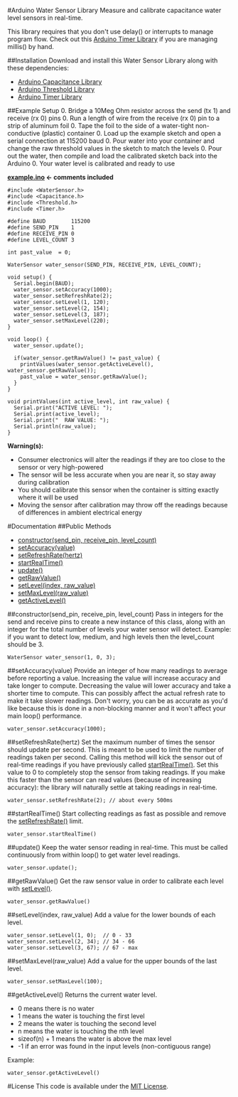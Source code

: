 #Arduino Water Sensor Library
Measure and calibrate capacitance water level sensors in real-time.

This library requires that you don't use delay() or interrupts to manage program flow. Check out this [Arduino Timer Library](https://github.com/alextaujenis/Timer) if you are managing millis() by hand.

##Installation
Download and install this Water Sensor Library along with these dependencies:

* [Arduino Capacitance Library](https://github.com/alextaujenis/Capacitance)
* [Arduino Threshold Library](https://github.com/alextaujenis/Threshold)
* [Arduino Timer Library](https://github.com/alextaujenis/Timer)

##Example Setup
0. Bridge a 10Meg Ohm resistor across the send (tx 1) and receive (rx 0) pins
0. Run a length of wire from the receive (rx 0) pin to a strip of aluminum foil
0. Tape the foil to the side of a water-tight non-conductive (plastic) container
0. Load up the example sketch and open a serial connection at 115200 baud
0. Pour water into your container and change the raw threshold values in the sketch to match the levels
0. Pour out the water, then compile and load the calibrated sketch back into the Arduino
0. Your water level is calibrated and ready to use

**[example.ino](https://github.com/alextaujenis/WaterSensor/blob/master/example/example.ino) <- comments included**

    #include <WaterSensor.h>
    #include <Capacitance.h>
    #include <Threshold.h>
    #include <Timer.h>

    #define BAUD        115200
    #define SEND_PIN    1
    #define RECEIVE_PIN 0
    #define LEVEL_COUNT 3

    int past_value  = 0;

    WaterSensor water_sensor(SEND_PIN, RECEIVE_PIN, LEVEL_COUNT);

    void setup() {
      Serial.begin(BAUD);
      water_sensor.setAccuracy(1000);
      water_sensor.setRefreshRate(2);
      water_sensor.setLevel(1, 120);
      water_sensor.setLevel(2, 154);
      water_sensor.setLevel(3, 187);
      water_sensor.setMaxLevel(220);
    }

    void loop() {
      water_sensor.update();

      if(water_sensor.getRawValue() != past_value) {
        printValues(water_sensor.getActiveLevel(), water_sensor.getRawValue());
        past_value = water_sensor.getRawValue();
      }
    }

    void printValues(int active_level, int raw_value) {
      Serial.print("ACTIVE LEVEL: ");
      Serial.print(active_level);
      Serial.print("  RAW VALUE: ");
      Serial.println(raw_value);
    }

**Warning(s):**

* Consumer electronics will alter the readings if they are too close to the sensor or very high-powered
* The sensor will be less accurate when you are near it, so stay away during calibration
* You should calibrate this sensor when the container is sitting exactly where it will be used
* Moving the sensor after calibration may throw off the readings because of differences in ambient electrical energy

#Documentation
##Public Methods

* [constructor(send\_pin, receive\_pin, level\_count)](#constructorsend_pin-receive_pin-level_count)
* [setAccuracy(value)](#setaccuracyvalue)
* [setRefreshRate(hertz)](#setrefreshratehertz)
* [startRealTime()](#startrealtime)
* [update()](#update)
* [getRawValue()](#getrawvalue)
* [setLevel(index, raw\_value)](#setlevelindex-raw_value)
* [setMaxLevel(raw\_value)](#setmaxlevelraw_value)
* [getActiveLevel()](#getactivelevel)

##constructor(send\_pin, receive\_pin, level\_count)
Pass in integers for the send and receive pins to create a new instance of this class, along with an integer for the total number of levels your water sensor will detect. Example: if you want to detect low, medium, and high levels then the level\_count should be 3.

    WaterSensor water_sensor(1, 0, 3);

##setAccuracy(value)
Provide an integer of how many readings to average before reporting a value. Increasing the value will increase accuracy and take longer to compute. Decreasing the value will lower accuracy and take a shorter time to compute. This can possibly affect the actual refresh rate to make it take slower readings. Don't worry, you can be as accurate as you'd like because this is done in a non-blocking manner and it won't affect your main loop() performance.

    water_sensor.setAccuracy(1000);

##setRefreshRate(hertz)
Set the maximum number of times the sensor should update per second. This is meant to be used to limit the number of readings taken per second. Calling this method will kick the sensor out of real-time readings if you have previously called [startRealTime()](#startrealtime). Set this value to 0 to completely stop the sensor from taking readings. If you make this faster than the sensor can read values (because of increasing accuracy): the library will naturally settle at taking readings in real-time.

    water_sensor.setRefreshRate(2); // about every 500ms

##startRealTime()
Start collecting readings as fast as possible and remove the [setRefreshRate()](#setrefreshratehertz) limit.

    water_sensor.startRealTime()

##update()
Keep the water sensor reading in real-time. This must be called continuously from within loop() to get water level readings.

    water_sensor.update();

##getRawValue()
Get the raw sensor value in order to calibrate each level with [setLevel()](#setlevelindex-raw_value).

    water_sensor.getRawValue()

##setLevel(index, raw\_value)
Add a value for the lower bounds of each level.

    water_sensor.setLevel(1, 0);  // 0 - 33
    water_sensor.setLevel(2, 34); // 34 - 66
    water_sensor.setLevel(3, 67); // 67 - max

##setMaxLevel(raw\_value)
Add a value for the upper bounds of the last level.

    water_sensor.setMaxLevel(100);

##getActiveLevel()
Returns the current water level.

* 0 means there is no water
* 1 means the water is touching the first level
* 2 means the water is touching the second level
* n means the water is touching the nth level
* sizeof(n) + 1 means the water is above the max level
* -1 if an error was found in the input levels (non-contiguous range)

Example:

    water_sensor.getActiveLevel()

#License
This code is available under the [MIT License](http://opensource.org/licenses/mit-license.php).